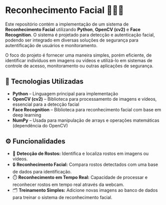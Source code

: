 # Reconhecimento Facial 🧑‍🦯📸

Este repositório contém a implementação de um sistema de **Reconhecimento Facial** utilizando **Python**, **OpenCV (cv2)** e **Face Recognition**. O sistema é projetado para detecção e autenticação facial, podendo ser integrado em diversas soluções de segurança para autentificação de usuários e monitoramento.

O foco do projeto é fornecer uma maneira simples, porém eficiente, de identificar indivíduos em imagens ou vídeos e utilizá-lo em sistemas de controle de acesso, monitoramento ou outras aplicações de segurança.

## 🧠 Tecnologias Utilizadas

- **Python** – Linguagem principal para implementação
- **OpenCV (cv2)** – Biblioteca para processamento de imagens e vídeos, essencial para a detecção facial
- **Face Recognition** – Biblioteca para reconhecimento facial com base em deep learning
- **NumPy** – Usada para manipulação de arrays e operações matemáticas (dependência do OpenCV)

## ⚙️ Funcionalidades

- 📸 **Detecção de Rostos:** Identifica e localiza rostos em imagens ou vídeos.
- 🔒 **Reconhecimento Facial:** Compara rostos detectados com uma base de dados para identificação.
- ⏱️ **Reconhecimento em Tempo Real:** Capacidade de processar e reconhecer rostos em tempo real através da webcam.
- 🗂️ **Treinamento Simples:** Adicione novas imagens ao banco de dados para treinar o sistema de reconhecimento facial.
